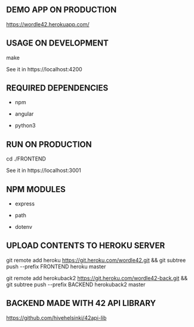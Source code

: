 ## DEMO APP ON PRODUCTION ##

https://wordle42.herokuapp.com/

## USAGE ON DEVELOPMENT ##

make

See it in https://localhost:4200


## REQUIRED DEPENDENCIES ##

- npm

- angular

- python3

## RUN ON PRODUCTION ##

cd ./FRONTEND

See it in https://localhost:3001

## NPM MODULES ##

- express

- path

- dotenv

## UPLOAD CONTENTS TO HEROKU SERVER ##

git remote add heroku https://git.heroku.com/wordle42.git && git subtree push --prefix FRONTEND heroku master

git remote add herokuback2 https://git.heroku.com/wordle42-back.git && git subtree push --prefix BACKEND herokuback2 master

## BACKEND MADE WITH 42 API LIBRARY ##

https://github.com/hivehelsinki/42api-lib